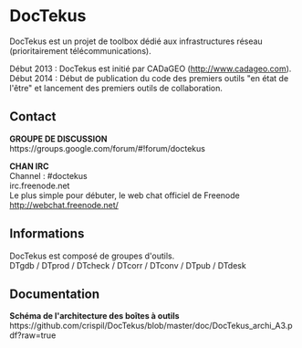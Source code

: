 <h1>DocTekus</h1>
DocTekus est un projet de toolbox dédié aux infrastructures réseau (prioritairement télécommunications). 

Début 2013 : DocTekus est initié par CADaGEO (http://www.cadageo.com). <br>
Début 2014 : Début de publication du code des premiers outils "en état de l'être" et lancement des premiers outils de collaboration. 
 
<h2>Contact</h2>
<b>GROUPE DE DISCUSSION</b><br>
https://groups.google.com/forum/#!forum/doctekus

<b>CHAN IRC</b><br>
Channel : #doctekus<br>
irc.freenode.net<br>
Le plus simple pour débuter, le web chat officiel de Freenode<br>
http://webchat.freenode.net/


<h2>Informations</h2>
DocTekus est composé de groupes d'outils. <br>
DTgdb / DTprod / DTcheck / DTcorr / DTconv / DTpub / DTdesk

<h2>Documentation</h2>
<b>Schéma de l'architecture des boîtes à outils</b><br>
https://github.com/crispil/DocTekus/blob/master/doc/DocTekus_archi_A3.pdf?raw=true

